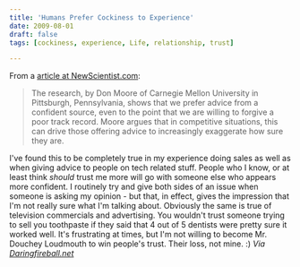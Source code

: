 ```yaml
---
title: 'Humans Prefer Cockiness to Experience'
date: 2009-08-01
draft: false
tags: [cockiness, experience, Life, relationship, trust]

---
```


From a [article at NewScientist.com](http://www.newscientist.com/article/mg20227115.500-humans-prefer-cockiness-to-expertise.html):

> The research, by Don Moore of Carnegie Mellon University in Pittsburgh, Pennsylvania, shows that we prefer advice from a confident source, even to the point that we are willing to forgive a poor track record. Moore argues that in competitive situations, this can drive those offering advice to increasingly exaggerate how sure they are.

I've found this to be completely true in my experience doing sales as well as when giving advice to people on tech related stuff. People who I know, or at least think _should_ trust me more will go with someone else who appears more confident. I routinely try and give both sides of an issue when someone is asking my opinion - but that, in effect, gives the impression that I'm not really sure what I'm talking about. Obviously the same is true of television commercials and advertising. You wouldn't trust someone trying to sell you toothpaste if they said that 4 out of 5 dentists were pretty sure it worked well. It's frustrating at times, but I'm not willing to become Mr. Douchey Loudmouth to win people's trust. Their loss, not mine. :) _Via [Daringfireball.net](http://daringfireball.net/)_